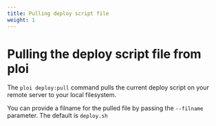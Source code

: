 ```yaml
---
title: Pulling deploy script file
weight: 1
---
```


# Pulling the deploy script file from ploi

The `ploi deploy:pull` command pulls the current deploy script on your remote server to
your local filesystem.

You can provide a filname for the pulled file by passing the `--filname` parameter.
The default is `deploy.sh`
